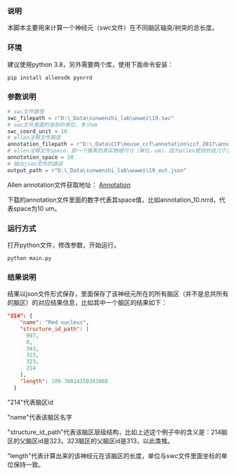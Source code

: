 ### 说明

本脚本主要用来计算一个神经元（swc文件）在不同脑区轴突/树突的总长度。

### 环境

建议使用python 3.8，另外需要两个库，使用下面命令安装：
```commandline
pip install allensdk pynrrd
```

### 参数说明
```python
# swc文件路径
swc_filepath = r"D:\_Data\sunwenzhi_lab\wuwei\19.swc"
# swc文件里面的坐标的单位，多少um
swc_coord_unit = 10
# allen注释文件路径
annotation_filepath = r"D:\_Data\CCF\mouse_ccf\annotation\ccf_2017\annotation_10.nrrd"
# allen注释文件space，即一个像素的真实物理尺寸（单位，um），因为allen提供的这几个注释文件xyz都是均匀的，所以这里使用一个值来表示
annotation_space = 10
# 输出json文件的路径
output_path = r"D:\_Data\sunwenzhi_lab\wuwei\19_out.json"
```

Allen annotation文件获取地址：
[Annotation](https://download.alleninstitute.org/informatics-archive/current-release/mouse_ccf/annotation/)

下载的annotation文件里面的数字代表其space值，比如annotation_10.nrrd，代表space为10 um。

### 运行方式
打开python文件，修改参数，开始运行。
```commandline
python main.py
```


### 结果说明
结果以json文件形式保存，里面保存了该神经元所在的所有脑区（并不是总共所有的脑区）的对应结果信息，比如其中一个脑区的结果如下：
```json
"214": {
    "name": "Red nucleus",
    "structure_id_path": [
      997,
      8,
      343,
      313,
      323,
      214
    ],
    "length": 109.70814150343088
  }
```
"214"代表脑区id

"name"代表该脑区名字

"structure_id_path"代表该脑区层级结构，比如上述这个例子中的含义是：214脑区的父脑区id是323，323脑区的父脑区id是313，以此类推。

"length"代表计算出来的该神经元在该脑区的长度，单位与swc文件里面坐标的单位保持一致。